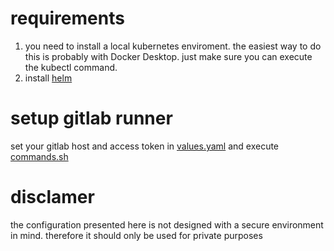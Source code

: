 # requirements
1. you need to install a local kubernetes enviroment. the easiest way to do this is probably with Docker Desktop. just make sure you can execute the kubectl command.
2. install [helm](https://helm.sh)
# setup gitlab runner
set your gitlab host and access token in [values.yaml](../blob/main/values.yaml) and execute [commands.sh](../blob/main/commands.sh)
# disclamer
the configuration presented here is not designed with a secure environment in mind. therefore it should only be used for private purposes
